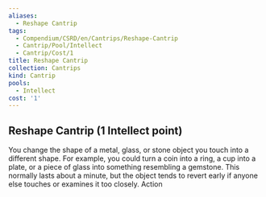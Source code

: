 ```yaml
---
aliases:
  - Reshape Cantrip
tags:
  - Compendium/CSRD/en/Cantrips/Reshape-Cantrip
  - Cantrip/Pool/Intellect
  - Cantrip/Cost/1
title: Reshape Cantrip
collection: Cantrips
kind: Cantrip
pools:
  - Intellect
cost: '1'
---
```

## Reshape Cantrip  (1 Intellect point)
You change the shape of a metal, glass, or stone object you touch into a different shape. For example, you could turn a coin into a ring, a cup into a plate, or a piece of glass into something resembling a gemstone. This normally lasts about a minute, but the object tends to revert early if anyone else touches or examines it too closely. Action